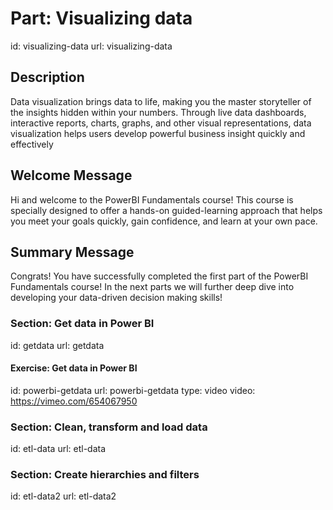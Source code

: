 # Part: Visualizing data 
id: visualizing-data
url: visualizing-data

## Description

Data visualization brings data to life, making you the master storyteller of the insights hidden within your numbers. Through live data dashboards, interactive reports, charts, graphs, and other visual representations, data visualization helps users develop powerful business insight quickly and effectively
## Welcome Message

Hi and welcome to the PowerBI Fundamentals course! This course is specially designed to offer a hands-on guided-learning approach that helps you meet your goals quickly, gain confidence, and learn at your own pace. 

## Summary Message

Congrats! You have successfully completed the first part of the PowerBI Fundamentals course! In the next parts we will further deep dive into developing your data-driven decision making skills!


### Section: Get data in Power BI
id: getdata
url: getdata

#### Exercise: Get data in Power BI #####################################
id: powerbi-getdata
url: powerbi-getdata
type: video
video: https://vimeo.com/654067950

### Section: Clean, transform and load data
id: etl-data
url: etl-data

### Section: Create hierarchies and filters
id: etl-data2
url: etl-data2